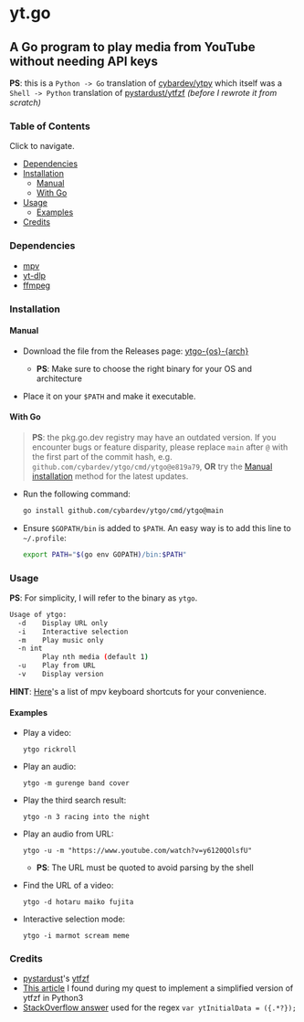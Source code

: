 # yt.go

## A Go program to play media from YouTube without needing API keys

**PS**: this is a `Python -> Go` translation of [cybardev/ytpy][ytpy] which itself was a `Shell -> Python` translation of [pystardust/ytfzf][ytfzf] _(before I rewrote it from scratch)_

### Table of Contents

Click to navigate.

-   [Dependencies](#dependencies)
-   [Installation](#installation)
    -   [Manual](#manual)
    -   [With Go](#with-go)
-   [Usage](#usage)
    -   [Examples](#examples)
-   [Credits](#credits)

### Dependencies

-   [mpv][mpv]
-   [yt-dlp][ytdl]
-   [ffmpeg][ffmpeg]

### Installation

#### Manual

-   Download the file from the Releases page: [ytgo-{os}-{arch}][release]

    -   **PS**: Make sure to choose the right binary for your OS and architecture

-   Place it on your `$PATH` and make it executable.

#### With Go

> **PS**: the pkg.go.dev registry may have an outdated version. If you encounter bugs or feature disparity, please replace `main` after `@` with the first part of the commit hash, e.g. `github.com/cybardev/ytgo/cmd/ytgo@e819a79`, **OR** try the [Manual installation](#manual) method for the latest updates.

-   Run the following command:

    ```sh
    go install github.com/cybardev/ytgo/cmd/ytgo@main
    ```

-   Ensure `$GOPATH/bin` is added to `$PATH`. An easy way is to add this line to `~/.profile`:

    ```sh
    export PATH="$(go env GOPATH)/bin:$PATH"
    ```

### Usage

**PS**: For simplicity, I will refer to the binary as `ytgo`.

```sh
Usage of ytgo:
  -d	Display URL only
  -i	Interactive selection
  -m	Play music only
  -n int
    	Play nth media (default 1)
  -u	Play from URL
  -v	Display version
```

**HINT**: [Here][mpv_hotkeys]'s a list of mpv keyboard shortcuts for your convenience.

#### Examples

-   Play a video:

    `ytgo rickroll`

-   Play an audio:

    `ytgo -m gurenge band cover`

-   Play the third search result:

    `ytgo -n 3 racing into the night`

-   Play an audio from URL:

    `ytgo -u -m "https://www.youtube.com/watch?v=y6120QOlsfU"`

    -   **PS**: The URL must be quoted to avoid parsing by the shell

-   Find the URL of a video:

    `ytgo -d hotaru maiko fujita`

-   Interactive selection mode:

    `ytgo -i marmot scream meme`

### Credits

-   [pystardust][pystardust]'s [ytfzf][ytfzf]
-   [This article][article] I found during my quest to implement a simplified version of ytfzf in Python3
-   [StackOverflow answer][regex] used for the regex `var ytInitialData = ({.*?});`

<!-- Links -->

[ytpy]: https://github.com/cybardev/ytpy
[release]: https://github.com/cybardev/ytgo/releases/tag/latest
[mpv]: https://github.com/mpv-player/mpv
[ytdl]: https://github.com/yt-dlp/yt-dlp
[ffmpeg]: https://github.com/FFmpeg/FFmpeg
[mpv_hotkeys]: https://defkey.com/mpv-media-player-shortcuts
[pystardust]: https://github.com/pystardust
[ytfzf]: https://github.com/pystardust/ytfzf
[article]: https://www.codeproject.com/articles/873060/python-search-youtube-for-video
[regex]: https://stackoverflow.com/a/68262735
